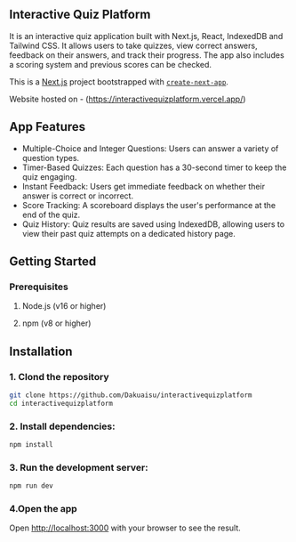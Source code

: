 ## Interactive Quiz Platform
It is an interactive quiz application built with Next.js, React, IndexedDB and Tailwind CSS. It allows users to take quizzes, view correct answers, feedback on their answers, and track their progress. The app also includes a scoring system and previous scores can be checked.

This is a [Next.js](https://nextjs.org) project bootstrapped with [`create-next-app`](https://github.com/vercel/next.js/tree/canary/packages/create-next-app).

Website hosted on - (https://interactivequizplatform.vercel.app/)

## App Features
<ul>
  <li>Multiple-Choice and Integer Questions: Users can answer a variety of question types.</li>
  <li>Timer-Based Quizzes: Each question has a 30-second timer to keep the quiz engaging.</li>
  <li>Instant Feedback: Users get immediate feedback on whether their answer is correct or incorrect.</li>
  <li>Score Tracking: A scoreboard displays the user's performance at the end of the quiz.</li>
  <li>Quiz History: Quiz results are saved using IndexedDB, allowing users to view their past quiz attempts on a dedicated history page.</li>
</ul>

## Getting Started

### Prerequisites

1. Node.js (v16 or higher)

2. npm (v8 or higher)


## Installation

### 1. Clond the repository

```bash
git clone https://github.com/Dakuaisu/interactivequizplatform
cd interactivequizplatform
```
### 2. Install dependencies:
```bash
npm install
```

### 3. Run the development server:
``` bash
npm run dev
```
### 4.Open the app
Open [http://localhost:3000](http://localhost:3000) with your browser to see the result.

